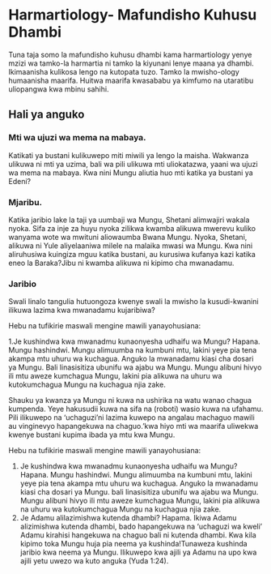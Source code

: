 ﻿# Harmartiology- Mafundisho Kuhusu Dhambi

Tuna taja somo la mafundisho kuhusu dhambi kama harmartiology yenye mzizi wa tamko-la harmartia ni tamko la kiyunani lenye maana ya dhambi. Ikimaanisha kulikosa lengo na kutopata tuzo. Tamko la mwisho-ology humaanisha maarifa. Huitwa maarifa kwasababu ya kimfumo na utaratibu uliopangwa kwa mbinu sahihi.
 
## Hali ya anguko

### Mti wa ujuzi wa mema na mabaya.

Katikati ya bustani kulikuwepo miti miwili ya lengo la maisha. Wakwanza ulikuwa ni mti ya uzima, bali wa pili ulikuwa mti uliokatazwa, yaani wa ujuzi wa mema na mabaya. Kwa nini Mungu aliutia huo mti katika ya bustani  ya Edeni? 

### Mjaribu.

Katika jaribio lake la taji ya uumbaji wa Mungu, Shetani alimwajiri wakala nyoka. Sifa za inje za huyu nyoka zilikwa kwamba alikuwa mwerevu kuliko wanyama wote wa mwituni aliowaumba Bwana Mungu. Nyoka, Shetani, alikuwa ni Yule aliyelaaniwa milele na malaika mwasi wa Mungu. Kwa nini aliruhusiwa kuingiza mguu katika bustani, au kurusiwa kufanya kazi katika eneo la Baraka?Jibu ni kwamba alikuwa ni kipimo cha mwanadamu.

### Jaribio

Swali linalo tangulia hutuongoza kwenye swali la mwisho la kusudi-kwanini ilikuwa lazima kwa mwanadamu kujaribiwa?

Hebu na tufikirie maswali mengine mawili yanayohusiana:

1.Je kushindwa kwa mwanadmu kunaonyesha udhaifu wa Mungu? Hapana. Mungu hashindwi. Mungu alimuumba na kumbuni mtu, lakini yeye pia tena akampa mtu uhuru wa kuchagua. Anguko la mwanadamu kiasi cha dosari ya Mungu. Bali linasisitiza ubunifu wa ajabu wa Mungu. Mungu alibuni hivyo ili mtu aweze kumchagua Mungu, lakini pia alikuwa na uhuru wa kutokumchagua Mungu na kuchagua njia zake.

Shauku ya kwanza ya Mungu ni kuwa na ushirika na watu wanao chagua kumpenda. Yeye hakusudii kuwa na sifa na (roboti) wasio kuwa na ufahamu. Pili ilikuwepo na ‘uchaguzi’ni lazima kuwepo na angalau machaguo mawili au vinginevyo hapangekuwa na chaguo.’kwa hiyo mti wa maarifa uliwekwa kwenye bustani kupima ibada ya mtu kwa Mungu.
 
Hebu na tufikirie maswali mengine mawili yanayohusiana:
 
1. Je kushindwa kwa mwanadmu kunaonyesha udhaifu wa Mungu? Hapana. Mungu hashindwi. Mungu alimuumba na kumbuni mtu, lakini yeye pia tena akampa mtu uhuru wa kuchagua. Anguko la mwanadamu kiasi cha dosari ya Mungu. bali linasisitiza ubunifu wa ajabu wa Mungu. Mungu alibuni hivyo ili mtu aweze kumchagua Mungu, lakini pia alikuwa na uhuru wa kutokumchagua Mungu na kuchagua njia zake.
2. Je Adamu alilazimishwa kutenda dhambi? Hapama. Ikiwa Adamu alizimishwa kutenda dhambi, bado hapangekuwa na ‘uchaguzi wa kweli’ Adamu kirahisi hangekuwa na chaguo bali ni kutenda dhambi. Kwa kila kipimo toka Mungu huja pia neema ya kushinda!Tunaweza kushinda jaribio kwa neema ya Mungu. Ilikuwepo kwa ajili ya Adamu na upo kwa ajili yetu uwezo wa kuto anguka (Yuda 1:24). 

